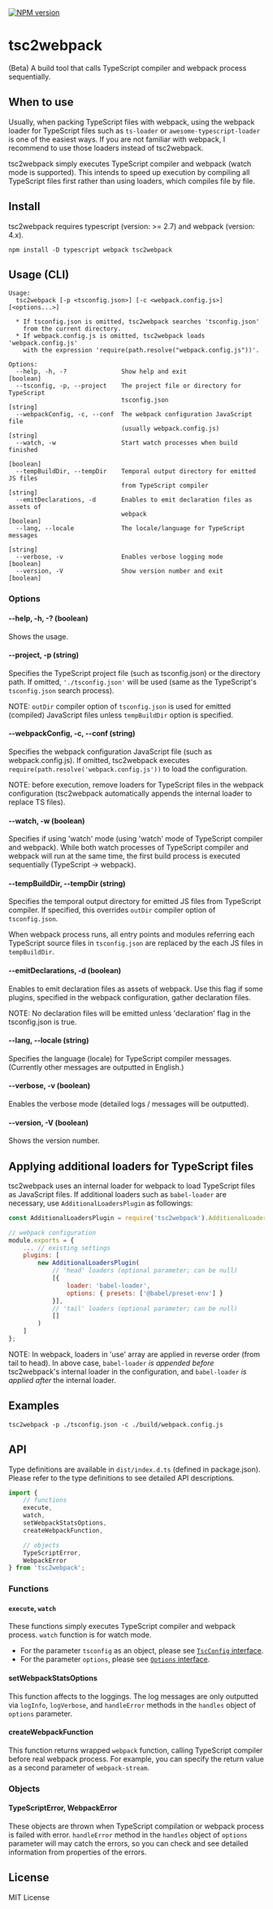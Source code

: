 [![NPM version](https://badge.fury.io/js/tsc2webpack.svg)](https://www.npmjs.com/package/tsc2webpack)

tsc2webpack
==========

(Beta) A build tool that calls TypeScript compiler and webpack process sequentially.

## When to use

Usually, when packing TypeScript files with webpack, using the webpack loader for TypeScript files such as `ts-loader` or `awesome-typescript-loader` is one of the easiest ways. If you are not familiar with webpack, I recommend to use those loaders instead of tsc2webpack.

tsc2webpack simply executes TypeScript compiler and webpack (watch mode is supported). This intends to speed up execution by compiling all TypeScript files first rather than using loaders, which compiles file by file.

## Install

tsc2webpack requires typescript (version: >= 2.7) and webpack (version: 4.x).

```
npm install -D typescript webpack tsc2webpack
```

## Usage (CLI)

```
Usage:
  tsc2webpack [-p <tsconfig.json>] [-c <webpack.config.js>] [<options...>]

  * If tsconfig.json is omitted, tsc2webpack searches 'tsconfig.json'
    from the current directory.
  * If webpack.config.js is omitted, tsc2webpack loads 'webpack.config.js'
    with the expression 'require(path.resolve("webpack.config.js"))'.

Options:
  --help, -h, -?               Show help and exit                      [boolean]
  --tsconfig, -p, --project    The project file or directory for TypeScript
                               tsconfig.json                            [string]
  --webpackConfig, -c, --conf  The webpack configuration JavaScript file
                               (usually webpack.config.js)              [string]
  --watch, -w                  Start watch processes when build finished
                                                                       [boolean]
  --tempBuildDir, --tempDir    Temporal output directory for emitted JS files
                               from TypeScript compiler                 [string]
  --emitDeclarations, -d       Enables to emit declaration files as assets of
                               webpack                                 [boolean]
  --lang, --locale             The locale/language for TypeScript messages
                                                                        [string]
  --verbose, -v                Enables verbose logging mode            [boolean]
  --version, -V                Show version number and exit            [boolean]
```

### Options

#### --help, -h, -? (boolean)

Shows the usage.

#### --project, -p (string)

Specifies the TypeScript project file (such as tsconfig.json) or the directory path.
If omitted, `'./tsconfig.json'` will be used (same as the TypeScript's `tsconfig.json` search process).

NOTE: `outDir` compiler option of `tsconfig.json` is used for emitted (compiled) JavaScript files unless `tempBuildDir` option is specified.

#### --webpackConfig, -c, --conf (string)

Specifies the webpack configuration JavaScript file (such as webpack.config.js).
If omitted, tsc2webpack executes `require(path.resolve('webpack.config.js'))` to load the configuration.

NOTE: before execution, remove loaders for TypeScript files in the webpack configuration (tsc2webpack automatically appends the internal loader to replace TS files).

#### --watch, -w (boolean)

Specifies if using 'watch' mode (using 'watch' mode of TypeScript compiler and webpack). While both watch processes of TypeScript compiler and webpack will run at the same time, the first build process is executed sequentially (TypeScript -> webpack).

#### --tempBuildDir, --tempDir (string)

Specifies the temporal output directory for emitted JS files from TypeScript compiler. If specified, this overrides `outDir` compiler option of `tsconfig.json`.

When webpack process runs, all entry points and modules referring each TypeScript source files in `tsconfig.json` are replaced by the each JS files in `tempBuildDir`.

#### --emitDeclarations, -d (boolean)

Enables to emit declaration files as assets of webpack. Use this flag if some plugins, specified in the webpack configuration, gather declaration files.

NOTE: No declaration files will be emitted unless 'declaration' flag in the tsconfig.json is true.

#### --lang, --locale (string)

Specifies the language (locale) for TypeScript compiler messages. (Currently other messages are outputted in English.)

#### --verbose, -v (boolean)

Enables the verbose mode (detailed logs / messages will be outputted).

#### --version, -V (boolean)

Shows the version number.

## Applying additional loaders for TypeScript files

tsc2webpack uses an internal loader for webpack to load TypeScript files as JavaScript files.
If additional loaders such as `babel-loader` are necessary, use `AdditionalLoadersPlugin` as followings:

```js
const AdditionalLoadersPlugin = require('tsc2webpack').AdditionalLoadersPlugin;

// webpack configuration
module.exports = {
    ... // existing settings
    plugins: [
        new AdditionalLoadersPlugin(
            // 'head' loaders (optional parameter; can be null)
            [{
                loader: 'babel-loader',
                options: { presets: ['@babel/preset-env'] }
            }],
            // 'tail' loaders (optional parameter; can be null)
            []
        )
    ]
};
```

NOTE: In webpack, loaders in 'use' array are applied in reverse order (from tail to head).
In above case, `babel-loader` *is appended before* tsc2webpack's internal loader in the configuration,
and `babel-loader` *is applied after* the internal loader.

## Examples

```
tsc2webpack -p ./tsconfig.json -c ./build/webpack.config.js
```

## API

Type definitions are available in `dist/index.d.ts` (defined in package.json). Please refer to the type definitions to see detailed API descriptions.

```js
import {
    // functions
    execute,
    watch,
    setWebpackStatsOptions,
    createWebpackFunction,

    // objects
    TypeScriptError,
    WebpackError
} from 'tsc2webpack';
```

### Functions

#### `execute`, `watch`

These functions simply executes TypeScript compiler and webpack process. `watch` function is for watch mode.

* For the parameter `tsconfig` as an object, please see [`TscConfig` interface](./src/main/types/TscConfig.ts).
* For the parameter `options`, please see [`Options` interface](./src/main/types/Options.ts).

#### setWebpackStatsOptions

This function affects to the loggings. The log messages are only outputted via `logInfo`, `logVerbose`, and `handleError` methods in the `handles` object of `options` parameter.

#### createWebpackFunction

This function returns wrapped `webpack` function, calling TypeScript compiler before real webpack process. For example, you can specify the return value as a second parameter of `webpack-stream`.

### Objects

#### TypeScriptError, WebpackError

These objects are thrown when TypeScript compilation or webpack process is failed with error. `handleError` method in the `handles` object of `options` parameter will may catch the errors, so you can check and see detailed information from properties of the errors.

## License

MIT License
